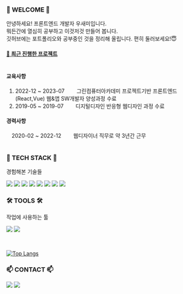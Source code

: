 ### 👋 WELCOME 👋

안녕하세요! 프론트엔드 개발자 우새미입니다.<br>
뭐든간에 열심히 공부하고 이것저것 만들어 봅니다.<br>
깃허브에는 포트폴리오와 공부중인 것을 정리해 올립니다. 편히 둘러보세요!😇<br>

#### <a href="https://bbbgoat.github.io/Studio-app/">📌 최근 진행한 프로젝트</a>

#

#### 교육사항
1. 2022-12 ~ 2023-07 　　그린컴퓨터아카데미 프로젝트기반 프론트엔드(React,Vue) 웹&앱 SW개발자 양성과정 수료
2. 2019-05 ~ 2019-07 　　디지털디자인 반응형 웹디자인 과정 수료

#### 경력사항
　2020-02 ~ 2022-12 　　웹디자이너 직무로 약 3년간 근무

#


### 🌱 TECH STACK 🌱
경험해본 기술들 <br>

<img src="https://img.shields.io/badge/React-61DAFB?style=flat-square&logo=React&logoColor=white"/> <img src="https://img.shields.io/badge/vue.js-4FC08D?style=flat-square&logo=vuedotjs&logoColor=white"/> <img src="https://img.shields.io/badge/html5-E34F26?style=flat-square&logo=html5&logoColor=white"/> <img src="https://img.shields.io/badge/css3-1572B6?style=flat-square&logo=css3&logoColor=white"/> <img src="https://img.shields.io/badge/javascript-F7DF1E?style=flat-square&logo=javascript&logoColor=white"/> <img src="https://img.shields.io/badge/jquery-0769AD?style=flat-square&logo=jquery&logoColor=white"/> <img src="https://img.shields.io/badge/three.js-000000?style=flat-square&logo=three.js&logoColor=white"/> <img src="https://img.shields.io/badge/node.js-339933?style=flat-square&logo=node.js&logoColor=white"/>

### 🛠 TOOLS 🛠
작업에 사용하는 툴 <br>

<img src="https://img.shields.io/badge/github-181717?style=flat-square&logo=github&logoColor=white"/> <img src="https://img.shields.io/badge/VSCode-007ACC?style=flat-square&logo=visualstudiocode&logoColor=white"/> 

<br>

[![Top Langs](https://github-readme-stats.vercel.app/api/top-langs/?username=BbbGoat&layout=donut)](https://github.com/anuraghazra/github-readme-stats)



### 📫 CONTACT 📫
<a href="https://velog.io/@bbbgoat"><img src="https://img.shields.io/badge/bbbgoat-20C997?style=flat-square&logo=velog&logoColor=white"/></a> <img src="https://img.shields.io/badge/oomi9421@gmail.com-EA4335?style=flat-square&logo=gmail&logoColor=white"/>


<!--
- 🔭 I’m currently working on ...
- 🌱 I’m currently learning ...
- 👯 I’m looking to collaborate on ...
- 🤔 I’m looking for help with ...
- 💬 Ask me about ...
- 📫 How to reach me: ...
- 😄 Pronouns: ...
- ⚡ Fun fact: ...
-->

